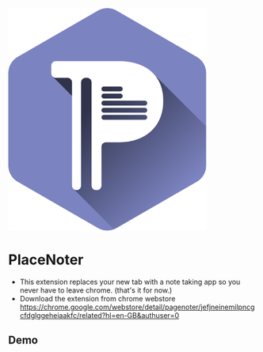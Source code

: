 <img src="src/assets/img/logo-placenoter.svg" width="400"/>

# PlaceNoter

- This extension replaces your new tab with a note taking app so you never have to leave chrome. (that's it for now.)
- Download the extension from chrome webstore https://chrome.google.com/webstore/detail/pagenoter/jefjneinemilpncgcfdglggeheiaakfc/related?hl=en-GB&authuser=0

## Demo



